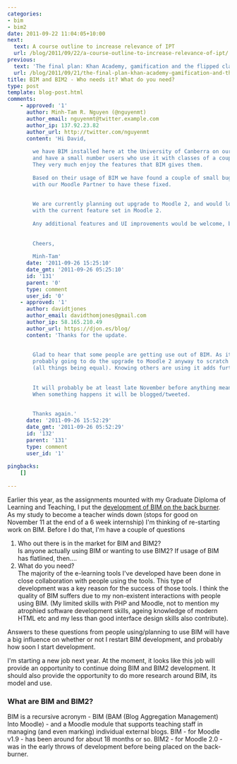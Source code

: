 ```yaml
---
categories:
- bim
- bim2
date: 2011-09-22 11:04:05+10:00
next:
  text: A course outline to increase relevance of IPT
  url: /blog/2011/09/22/a-course-outline-to-increase-relevance-of-ipt/
previous:
  text: 'The final plan: Khan Academy, gamification and the flipped classroom'
  url: /blog/2011/09/21/the-final-plan-khan-academy-gamification-and-the-flipped-classroom/
title: BIM and BIM2 - Who needs it? What do you need?
type: post
template: blog-post.html
comments:
    - approved: '1'
      author: Minh-Tam R. Nguyen (@nguyenmt)
      author_email: nguyenmt@twitter.example.com
      author_ip: 137.92.23.82
      author_url: http://twitter.com/nguyenmt
      content: 'Hi David,
    
        we have BIM installed here at the University of Canberra on our Moodle 1.9 instance
        and have a small number users who use it with classes of a couple of hundred students.
        They very much enjoy the features that BIM gives them.
    
        Based on their usage of BIM we have found a couple of small bugs and have worked
        with our Moodle Partner to have these fixed.
    
    
        We are currently planning out upgrade to Moodle 2, and would love it if BIM worked
        with the current feature set in Moodle 2.
    
        Any additional features and UI improvements would be welcome, but not essential.
    
    
        Cheers,
    
        Minh-Tam'
      date: '2011-09-26 15:25:10'
      date_gmt: '2011-09-26 05:25:10'
      id: '131'
      parent: '0'
      type: comment
      user_id: '0'
    - approved: '1'
      author: davidtjones
      author_email: davidthomjones@gmail.com
      author_ip: 58.165.210.49
      author_url: https://djon.es/blog/
      content: 'Thanks for the update.
    
    
        Glad to hear that some people are getting use out of BIM. As it stands, I was
        probably going to do the upgrade to Moodle 2 anyway to scratch some personal itches
        (all things being equal). Knowing others are using it adds further motivation.
    
    
        It will probably be at least late November before anything meaningful happens.
        When something happens it will be blogged/tweeted.
    
    
        Thanks again.'
      date: '2011-09-26 15:52:29'
      date_gmt: '2011-09-26 05:52:29'
      id: '132'
      parent: '131'
      type: comment
      user_id: '1'
    
pingbacks:
    []
    
---
```

Earlier this year, as the assignments mounted with my Graduate Diploma of Learning and Teaching, I put the [development of BIM on the back burner](/blog/2011/04/07/bim-on-the-back-burner/). As my study to become a teacher winds down (stops for good on November 11 at the end of a 6 week internship) I'm thinking of re-starting work on BIM. Before I do that, I'm have a couple of questions

1. Who out there is in the market for BIM and BIM2?  
    Is anyone actually using BIM or wanting to use BIM2? If usage of BIM has flatlined, then....
2. What do you need?  
    The majority of the e-learning tools I've developed have been done in close collaboration with people using the tools. This type of development was a key reason for the success of those tools. I think the quality of BIM suffers due to my non-existent interactions with people using BIM. (My limited skills with PHP and Moodle, not to mention my atrophied software development skills, ageing knowledge of modern HTML etc and my less than good interface design skills also contribute).

Answers to these questions from people using/planning to use BIM will have a big influence on whether or not I restart BIM development, and probably how soon I start development.

I'm starting a new job next year. At the moment, it looks like this job will provide an opportunity to continue doing BIM and BIM2 development. It should also provide the opportunity to do more research around BIM, its model and use.

### What are BIM and BIM2?

BIM is a recursive acronym - BIM (BAM (Blog Aggregation Management) Into Moodle) - and a Moodle module that supports teaching staff in managing (and even marking) individual external blogs. BIM - for Moodle v1.9 - has been around for about 18 months or so. BIM2 - for Moodle 2.0 - was in the early throws of development before being placed on the back-burner.